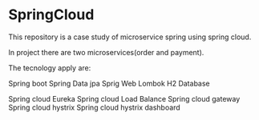 # SpringCloud

This repository is a case study of microservice spring using spring cloud. 

In project there are two microservices(order and payment).

The tecnology apply are:

  Spring boot
  Spring Data jpa
  Sprig Web
  Lombok
  H2 Database
  
  Spring cloud Eureka 
  Spring cloud Load Balance
  Spring cloud gateway
  Spring cloud hystrix
  Spring cloud hystrix dashboard
  

  
  
